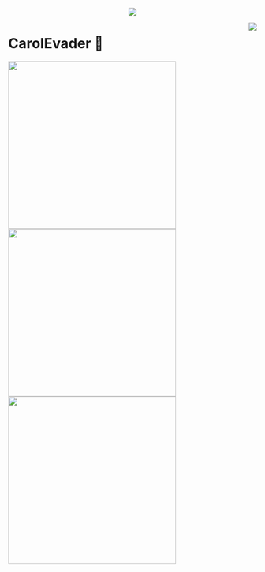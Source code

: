 <a href="https://github.com/CarolEvader">

  <p align="center">
    <img src="https://github-profile-trophy.vercel.app/?username=CarolEvader&column=7&theme=onedark"/>
  </p>

</a>

<a href="#">
  <img align="right" src="https://metrics.lecoq.io/CarolEvader?template=terminal" />
</a>

# CarolEvader 🌝

<img width="340px" src="https://github-readme-stats.vercel.app/api?username=CarolEvader&theme=vue-dark&count_private=true&show_icons=true">
<img width="340px" src="https://github-readme-stats.vercel.app/api/top-langs/?username=CarolEvader&theme=vue-dark&layout=compact">
<img width="340px" src="https://github-readme-stats.vercel.app/api/pin/?username=CarolEvader&repo=CarolEvader&theme=dark">

